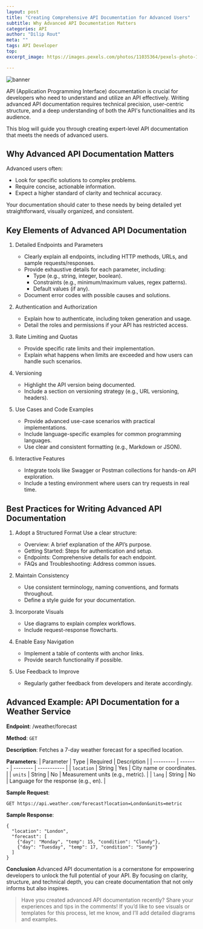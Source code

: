 ```yaml
---
layout: post
title: "Creating Comprehensive API Documentation for Advanced Users"
subtitle: Why Advanced API Documentation Matters
categories: API
author: "Dilip Rout"
meta: ""
tags: API Developer
top: 
excerpt_image: https://images.pexels.com/photos/11035364/pexels-photo-11035364.jpeg?auto=compress&cs=tinysrgb&w=1260&h=750&dpr=1

---
```


![banner](https://images.pexels.com/photos/11035364/pexels-photo-11035364.jpeg?auto=compress&cs=tinysrgb&w=1260&h=750&dpr=1)

API (Application Programming Interface) documentation is crucial for developers who need to understand and utilize an API effectively. Writing advanced API documentation requires technical precision, user-centric structure, and a deep understanding of both the API's functionalities and its audience.

This blog will guide you through creating expert-level API documentation that meets the needs of advanced users.

## Why Advanced API Documentation Matters
Advanced users often:

* Look for specific solutions to complex problems.
* Require concise, actionable information.
* Expect a higher standard of clarity and technical accuracy.

Your documentation should cater to these needs by being detailed yet straightforward, visually organized, and consistent.

## Key Elements of Advanced API Documentation
1. Detailed Endpoints and Parameters
    * Clearly explain all endpoints, including HTTP methods, URLs, and sample requests/responses.
    * Provide exhaustive details for each parameter, including:
        * Type (e.g., string, integer, boolean).
        * Constraints (e.g., minimum/maximum values, regex patterns).
        * Default values (if any).
    * Document error codes with possible causes and solutions.

2. Authentication and Authorization
    * Explain how to authenticate, including token generation and usage.
    * Detail the roles and permissions if your API has restricted access.

3. Rate Limiting and Quotas
    * Provide specific rate limits and their implementation.
    * Explain what happens when limits are exceeded and how users can handle such scenarios.

4. Versioning
    * Highlight the API version being documented.
    * Include a section on versioning strategy (e.g., URL versioning, headers).

5. Use Cases and Code Examples
    * Provide advanced use-case scenarios with practical implementations.
    * Include language-specific examples for common programming languages.
    * Use clear and consistent formatting (e.g., Markdown or JSON).

6. Interactive Features
    * Integrate tools like Swagger or Postman collections for hands-on API exploration.
    * Include a testing environment where users can try requests in real time.

## Best Practices for Writing Advanced API Documentation

1. Adopt a Structured Format Use a clear structure:
    * Overview: A brief explanation of the API’s purpose.
    * Getting Started: Steps for authentication and setup.
    * Endpoints: Comprehensive details for each endpoint.
    * FAQs and Troubleshooting: Address common issues.

2. Maintain Consistency
    * Use consistent terminology, naming conventions, and formats throughout.
    * Define a style guide for your documentation.

3. Incorporate Visuals
    * Use diagrams to explain complex workflows.
    * Include request-response flowcharts.

4. Enable Easy Navigation
    * Implement a table of contents with anchor links.
    * Provide search functionality if possible.

5. Use Feedback to Improve
    * Regularly gather feedback from developers and iterate accordingly.

## Advanced Example: API Documentation for a Weather Service

**Endpoint**: /weather/forecast

**Method**: `GET`

**Description**: Fetches a 7-day weather forecast for a specified location.

**Parameters**:
| Parameter | Type | Required | Description |
| --------- | ------- | -------- | ----------- |
| `location` | String | Yes | City name or coordinates. |
| `units` | String | No | Measurement units (e.g., metric). |
| `lang` | String | No | Language for the response (e.g., en). |

**Sample Request**:

```
GET https://api.weather.com/forecast?location=London&units=metric
```


**Sample Response**:

```
{
  "location": "London",
  "forecast": [
    {"day": "Monday", "temp": 15, "condition": "Cloudy"},
    {"day": "Tuesday", "temp": 17, "condition": "Sunny"}
  ]
}
```

**Conclusion**
Advanced API documentation is a cornerstone for empowering developers to unlock the full potential of your API. By focusing on clarity, structure, and technical depth, you can create documentation that not only informs but also inspires.

> Have you created advanced API documentation recently? Share your experiences and tips in the comments! If you’d like to see visuals or templates for this process, let me know, and I’ll add detailed diagrams and examples.
